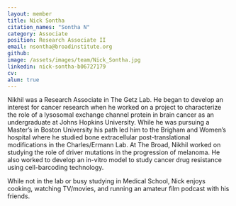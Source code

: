 ```yaml
---
layout: member
title: Nick Sontha
citation_names: "Sontha N"
category: Associate
position: Research Associate II
email: nsontha@broadinstitute.org
github:
image: /assets/images/team/Nick_Sontha.jpg
linkedin: nick-sontha-b06727179
cv:
alum: true
---
```


Nikhil was a Research Associate in The Getz Lab. He began to develop an interest for cancer research when he worked on a project to characterize the role of a lysosomal exchange channel protein in brain cancer as an undergraduate at Johns Hopkins University. While he was pursuing a Master’s in Boston University his path led him to the Brigham and Women’s hospital where he studied bone extracellular post-translational modifications in the Charles/Ermann Lab. At The Broad, Nikhil worked on studying the role of driver mutations in the progression of melanoma. He also worked to develop an in-vitro model to study cancer drug resistance using cell-barcoding technology.  


While not in the lab or busy studying in Medical School, Nick enjoys cooking, watching TV/movies, and running an amateur film podcast with his friends.
